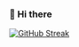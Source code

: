 ### 👋 Hi there

<!--
**Octane42/Octane42** is a ✨ _special_ ✨ repository because its `README.md` (this file) appears on your GitHub profile.

Here are some ideas to get you started:

- 🔭 I’m currently working on ...
  🌱 I’m currently learning Full Stack Development
- 👯 I’m looking to collaborate on ...
- 🤔 I’m looking for help with ...
- 💬 Ask me about ...
- 📫 How to reach me: souvik22sen@gmail.com
- 😄 Pronouns: ...
- ⚡ Fun fact: ...
-->

[![GitHub Streak](http://github-readme-streak-stats.herokuapp.com?user=Octane42&theme=radical)](https://git.io/streak-stats)
